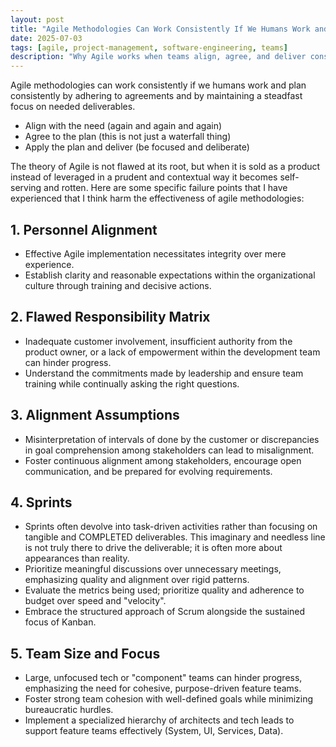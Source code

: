 ```yaml
---
layout: post
title: "Agile Methodologies Can Work Consistently If We Humans Work and Plan Consistently"
date: 2025-07-03
tags: [agile, project-management, software-engineering, teams]
description: "Why Agile works when teams align, agree, and deliver consistently—identifying common failure points and how to avoid them."
---
```


Agile methodologies can work consistently if we humans work and plan consistently by adhering to agreements and by maintaining a steadfast focus on needed deliverables.

- Align with the need (again and again and again)
- Agree to the plan (this is not just a waterfall thing)
- Apply the plan and deliver (be focused and deliberate)

The theory of Agile is not flawed at its root, but when it is sold as a product instead of leveraged in a prudent and contextual way it becomes self-serving and rotten. Here are some specific failure points that I have experienced that I think harm the effectiveness of agile methodologies:

## 1. Personnel Alignment

- Effective Agile implementation necessitates integrity over mere experience.
- Establish clarity and reasonable expectations within the organizational culture through training and decisive actions.

## 2. Flawed Responsibility Matrix

- Inadequate customer involvement, insufficient authority from the product owner, or a lack of empowerment within the development team can hinder progress.
- Understand the commitments made by leadership and ensure team training while continually asking the right questions.

## 3. Alignment Assumptions

- Misinterpretation of intervals of done by the customer or discrepancies in goal comprehension among stakeholders can lead to misalignment.
- Foster continuous alignment among stakeholders, encourage open communication, and be prepared for evolving requirements.

## 4. Sprints

- Sprints often devolve into task-driven activities rather than focusing on tangible and COMPLETED deliverables. This imaginary and needless line is not truly there to drive the deliverable; it is often more about appearances than reality.
- Prioritize meaningful discussions over unnecessary meetings, emphasizing quality and alignment over rigid patterns.
- Evaluate the metrics being used; prioritize quality and adherence to budget over speed and "velocity".
- Embrace the structured approach of Scrum alongside the sustained focus of Kanban.

## 5. Team Size and Focus

- Large, unfocused tech or "component" teams can hinder progress, emphasizing the need for cohesive, purpose-driven feature teams.
- Foster strong team cohesion with well-defined goals while minimizing bureaucratic hurdles.
- Implement a specialized hierarchy of architects and tech leads to support feature teams effectively (System, UI, Services, Data).